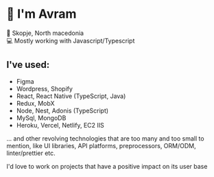 # 🖖 I'm Avram
📍 Skopje, North macedonia  
:computer: Mostly working with Javascript/Typescript  

## I've used:
- Figma  
- Wordpress, Shopify  
- React, React Native (TypeScript, Java)  
- Redux, MobX  
- Node, Nest, Adonis (TypeScript)  
- MySql, MongoDB  
- Heroku, Vercel, Netlify, EC2 IIS  
  
... and other revolving technologies that are too many and too small to mention, like UI libraries, API platforms, preprocessors, ORM/ODM, linter/prettier etc.  

I'd love to work on projects that have a positive impact on its user base

